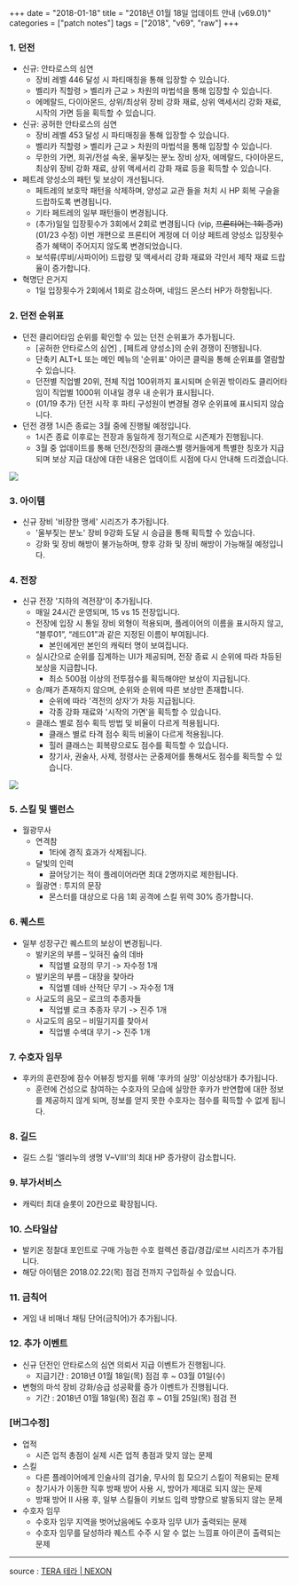 +++
date = "2018-01-18"
title = "2018년 01월 18일 업데이트 안내 (v69.01)"
categories = ["patch notes"]
tags = ["2018", "v69", "raw"]
+++

### 1. 던전
- 신규: 안타로스의 심연
  - 장비 레벨 446 달성 시 파티매칭을 통해 입장할 수 있습니다.
  - 벨리카 직할령 > 벨리카 근교 > 차원의 마법석을 통해 입장할 수 있습니다.
  - 에메랄드, 다이아몬드, 상위/최상위 장비 강화 재료, 상위 액세서리 강화 재료, 시작의 가면 등을 획득할 수 있습니다.
- 신규: 공허한 안타로스의 심연
  - 장비 레벨 453 달성 시 파티매칭을 통해 입장할 수 있습니다.
  - 벨리카 직할령 > 벨리카 근교 > 차원의 마법석을 통해 입장할 수 있습니다.
  - 무한의 가면, 희귀/전설 속옷, 울부짖는 분노 장비 상자, 에메랄드, 다이아몬드, 최상위 장비 강화 재료, 상위 액세서리 강화 재료 등을 획득할 수 있습니다.
- 페트레 양성소의 패턴 및 보상이 개선됩니다.
  - 페트레의 보호막 패턴을 삭제하며, 양성교 교관 들을 처치 시 HP 회복 구슬을 드랍하도록 변경됩니다.
  - 기타 페트레의 일부 패턴들이 변경됩니다.
  - (추가)일일 입장횟수가 3회에서 2회로 변경됩니다 (vip, ~~프론티어는 1회 증가~~) (01/23 수정) 이번 개편으로 프론티어 계정에 더 이상 페트레 양성소 입장횟수 증가 혜택이 주어지지 않도록 변경되었습니다.
  - 보석류(루비/사파이어) 드랍량 및 액세서리 강화 재료와 각인서 제작 재료 드랍율이 증가합니다.
- 혁명단 은거지
  - 1일 입장횟수가 2회에서 1회로 감소하며, 네임드 몬스터 HP가 하향됩니다.

### 2. 던전 순위표
- 던전 클리어타임 순위를 확인할 수 있는 던전 순위표가 추가됩니다.
  - [공허한 안타로스의 심연] , [페트레 양성소]의 순위 경쟁이 진행됩니다.
  - 단축키 ALT+L 또는 메인 메뉴의 '순위표' 아이콘 클릭을 통해 순위표를 열람할 수 있습니다.
  - 던전별 직업별 20위, 전체 직업 100위까지 표시되며 순위권 밖이라도 클리어타임이 직업별 1000위 이내일 경우 내 순위가 표시됩니다.
  - (01/19 추가) 던전 시작 후 파티 구성원이 변경될 경우 순위표에 표시되지 않습니다.
- 던전 경쟁 1시즌 종료는 3월 중에 진행될 예정입니다.
  - 1시즌 종료 이후로는 전장과 동일하게 정기적으로 시즌제가 진행됩니다.
  - 3월 중 업데이트를 통해 던전/전장의 클래스별 랭커들에게 특별한 칭호가 지급되며 보상 지급 대상에 대한 내용은 업데이트 시점에 다시 안내해 드리겠습니다.

![](https://seraphinush-gaming.github.io/mysterium/images/patch-notes/v69-01_1.png)

### 3. 아이템
- 신규 장비 '비장한 맹세' 시리즈가 추가됩니다.
  - '울부짖는 분노' 장비 9강화 도달 시 승급을 통해 획득할 수 있습니다.
  - 강화 및 장비 해방이 불가능하며, 향후 강화 및 장비 해방이 가능해질 예정입니다.

### 4. 전장
- 신규 전장 '지하의 격전장'이 추가됩니다.
  - 매일 24시간 운영되며, 15 vs 15 전장입니다.
  - 전장에 입장 시 통일 장비 외형이 적용되며, 플레이어의 이름을 표시하지 않고, “블루01”, “레드01”과 같은 지정된 이름이 부여됩니다.
    - 본인에게만 본인의 캐릭터 명이 보여집니다.
  - 실시간으로 순위를 집계하는 UI가 제공되며, 전장 종료 시 순위에 따라 차등된 보상을 지급합니다.
    - 최소 500점 이상의 전투점수를 획득해야만 보상이 지급됩니다.
  - 승/패가 존재하지 않으며, 순위와 순위에 따른 보상만 존재합니다.
    - 순위에 따라 '격전의 상자'가 차등 지급됩니다.
    - 각종 강화 재료와 '시작의 가면'을 획득할 수 있습니다.
  - 클래스 별로 점수 획득 방법 및 비율이 다르게 적용됩니다.
    - 클래스 별로 타격 점수 획득 비율이 다르게 적용됩니다.
    - 힐러 클래스는 회복량으로도 점수를 획득할 수 있습니다.
    - 창기사, 권술사, 사제, 정령사는 군중제어를 통해서도 점수를 획득할 수 있습니다.

![](https://seraphinush-gaming.github.io/mysterium/images/patch-notes/v69-01_2.png)

### 5. 스킬 및 밸런스
- 월광무사
  - 연격참
    - 1타에 경직 효과가 삭제됩니다.
  - 달빛의 인력
    - 끌어당기는 적이 플레이어라면 최대 2명까지로 제한됩니다.
  - 월광연 : 투지의 문장
    - 몬스터를 대상으로 다음 1회 공격에 스킬 위력 30% 증가합니다.

### 6. 퀘스트
- 일부 성장구간 퀘스트의 보상이 변경됩니다.
  - 발키온의 부름 – 잊혀진 숲의 데바
    - 직업별 요정의 무기 -> 자수정 1개
  - 발키온의 부름 – 대장을 찾아라
    - 직업별 데바 산적단 무기 -> 자수정 1개
  - 사교도의 음모 – 로크의 추종자들
    - 직업별 로크 추종자 무기 -> 진주 1개
  - 사교도의 음모 – 비밀기지를 찾아서
    - 직업별 수색대 무기 -> 진주 1개

### 7. 수호자 임무
- 후카의 훈련장에 잠수 어뷰징 방지를 위해 '후카의 실망' 이상상태가 추가됩니다.
  - 훈련에 건성으로 참여하는 수호자의 모습에 실망한 후카가 반연합에 대한 정보를 제공하지 않게 되며, 정보를 얻지 못한 수호자는 점수를 획득할 수 없게 됩니다.

### 8. 길드
- 길드 스킬 '엘리누의 생명 V~VIII'의 최대 HP 증가량이 감소합니다.

### 9. 부가서비스
- 캐릭터 최대 슬롯이 20칸으로 확장됩니다.

### 10. 스타일샵
- 발키온 정찰대 포인트로 구매 가능한 수호 컬렉션 중갑/경갑/로브 시리즈가 추가됩니다.
- 해당 아이템은 2018.02.22(목) 점검 전까지 구입하실 수 있습니다.

### 11. 금칙어
- 게임 내 비매너 채팅 단어(금칙어)가 추가됩니다.

### 12. 추가 이벤트
- 신규 던전인 안타로스의 심연 의뢰서 지급 이벤트가 진행됩니다.
  - 지급기간 : 2018년 01월 18일(목) 점검 후 ~ 03월 01일(수)
- 변형의 마석 장비 강화/승급 성공확률 증가 이벤트가 진행됩니다.
  - 기간 : 2018년 01월 18일(목) 점검 후 ~ 01월 25일(목) 점검 전

### [버그수정]
- 업적
  - 시즌 업적 총점이 실제 시즌 업적 총점과 맞지 않는 문제
- 스킬
  - 다른 플레이어에게 인술사의 검기술, 무사의 힘 모으기 스킬이 적용되는 문제
  - 창기사가 이동한 직후 방패 방어 사용 시, 방어가 제대로 되지 않는 문제
  - 방패 방어 II 사용 후, 일부 스킬들이 키보드 입력 방향으로 발동되지 않는 문제
- 수호자 임무
  - 수호자 임무 지역을 벗어났음에도 수호자 임무 UI가 출력되는 문제
  - 수호자 임무를 달성하라 퀘스트 수주 시 알 수 없는 느낌표 아이콘이 출력되는 문제

----

source : [TERA 테라 | NEXON](http://tera.nexon.com/news/update/view.aspx?n4articlesn=316)
